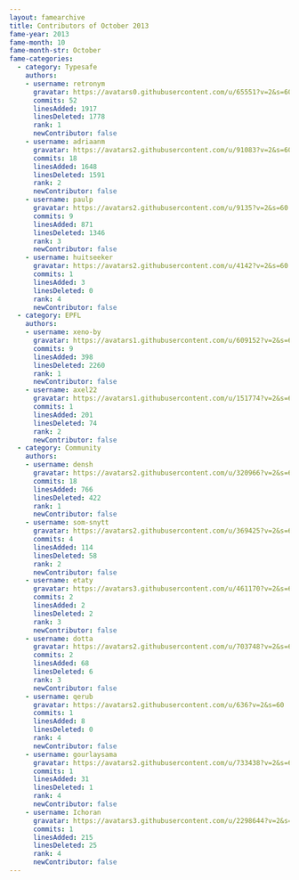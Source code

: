 ```yaml
---
layout: famearchive
title: Contributors of October 2013
fame-year: 2013
fame-month: 10
fame-month-str: October
fame-categories:
  - category: Typesafe
    authors:
    - username: retronym
      gravatar: https://avatars0.githubusercontent.com/u/65551?v=2&s=60
      commits: 52
      linesAdded: 1917
      linesDeleted: 1778
      rank: 1
      newContributor: false
    - username: adriaanm
      gravatar: https://avatars2.githubusercontent.com/u/91083?v=2&s=60
      commits: 18
      linesAdded: 1648
      linesDeleted: 1591
      rank: 2
      newContributor: false
    - username: paulp
      gravatar: https://avatars2.githubusercontent.com/u/9135?v=2&s=60
      commits: 9
      linesAdded: 871
      linesDeleted: 1346
      rank: 3
      newContributor: false
    - username: huitseeker
      gravatar: https://avatars2.githubusercontent.com/u/4142?v=2&s=60
      commits: 1
      linesAdded: 3
      linesDeleted: 0
      rank: 4
      newContributor: false
  - category: EPFL
    authors:
    - username: xeno-by
      gravatar: https://avatars1.githubusercontent.com/u/609152?v=2&s=60
      commits: 9
      linesAdded: 398
      linesDeleted: 2260
      rank: 1
      newContributor: false
    - username: axel22
      gravatar: https://avatars1.githubusercontent.com/u/151774?v=2&s=60
      commits: 1
      linesAdded: 201
      linesDeleted: 74
      rank: 2
      newContributor: false
  - category: Community
    authors:
    - username: densh
      gravatar: https://avatars2.githubusercontent.com/u/320966?v=2&s=60
      commits: 18
      linesAdded: 766
      linesDeleted: 422
      rank: 1
      newContributor: false
    - username: som-snytt
      gravatar: https://avatars2.githubusercontent.com/u/369425?v=2&s=60
      commits: 4
      linesAdded: 114
      linesDeleted: 58
      rank: 2
      newContributor: false
    - username: etaty
      gravatar: https://avatars3.githubusercontent.com/u/461170?v=2&s=60
      commits: 2
      linesAdded: 2
      linesDeleted: 2
      rank: 3
      newContributor: false
    - username: dotta
      gravatar: https://avatars2.githubusercontent.com/u/703748?v=2&s=60
      commits: 2
      linesAdded: 68
      linesDeleted: 6
      rank: 3
      newContributor: false
    - username: qerub
      gravatar: https://avatars2.githubusercontent.com/u/636?v=2&s=60
      commits: 1
      linesAdded: 8
      linesDeleted: 0
      rank: 4
      newContributor: false
    - username: gourlaysama
      gravatar: https://avatars2.githubusercontent.com/u/733438?v=2&s=60
      commits: 1
      linesAdded: 31
      linesDeleted: 1
      rank: 4
      newContributor: false
    - username: Ichoran
      gravatar: https://avatars3.githubusercontent.com/u/2298644?v=2&s=60
      commits: 1
      linesAdded: 215
      linesDeleted: 25
      rank: 4
      newContributor: false
---
```

